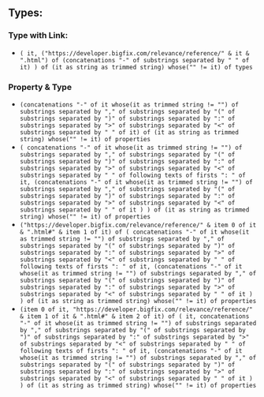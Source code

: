 

## Types:

### Type with Link:

- `( it, ("https://developer.bigfix.com/relevance/reference/" & it & ".html") of (concatenations "-" of substrings separated by " " of it) ) of (it as string as trimmed string) whose("" != it) of types`

### Property & Type

- `(concatenations "-" of it whose(it as trimmed string != "") of substrings separated by "," of substrings separated by "(" of substrings separated by ")" of substrings separated by ":" of substrings separated by ">" of substrings separated by "<" of substrings separated by " " of it) of (it as string as trimmed string) whose("" != it) of properties`
- `( concatenations "-" of it whose(it as trimmed string != "") of substrings separated by "," of substrings separated by "(" of substrings separated by ")" of substrings separated by ":" of substrings separated by ">" of substrings separated by "<" of substrings separated by " " of following texts of firsts ": " of it, (concatenations "-" of it whose(it as trimmed string != "") of substrings separated by "," of substrings separated by "(" of substrings separated by ")" of substrings separated by ":" of substrings separated by ">" of substrings separated by "<" of substrings separated by " " of it ) ) of (it as string as trimmed string) whose("" != it) of properties`
- `("https://developer.bigfix.com/relevance/reference/" & item 0 of it & ".html#" & item 1 of it) of ( concatenations "-" of it whose(it as trimmed string != "") of substrings separated by "," of substrings separated by "(" of substrings separated by ")" of substrings separated by ":" of substrings separated by ">" of substrings separated by "<" of substrings separated by " " of following texts of firsts ": " of it, (concatenations "-" of it whose(it as trimmed string != "") of substrings separated by "," of substrings separated by "(" of substrings separated by ")" of substrings separated by ":" of substrings separated by ">" of substrings separated by "<" of substrings separated by " " of it ) ) of (it as string as trimmed string) whose("" != it) of properties`
- `(item 0 of it, "https://developer.bigfix.com/relevance/reference/" & item 1 of it & ".html#" & item 2 of it) of ( it, concatenations "-" of it whose(it as trimmed string != "") of substrings separated by "," of substrings separated by "(" of substrings separated by ")" of substrings separated by ":" of substrings separated by ">" of substrings separated by "<" of substrings separated by " " of following texts of firsts ": " of it, (concatenations "-" of it whose(it as trimmed string != "") of substrings separated by "," of substrings separated by "(" of substrings separated by ")" of substrings separated by ":" of substrings separated by ">" of substrings separated by "<" of substrings separated by " " of it ) ) of (it as string as trimmed string) whose("" != it) of properties`

